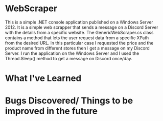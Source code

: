 # WebScraper
This is a simple .NET console application published on a Windows Server 2012. It is a simple web scrapper that sends a message on a Discord Server with the details from a specific website.
The GenericWebScraper.cs class contains a method that lets the user request data from a specific XPath from the desired URL. 
In this particular case I requested the price and the product name from different stores then I get a message on my Discord Server.
I run the application on the Windows Server and I used the Thread.Sleep() method to get a message on Discord once/day.

# What I've Learned

# Bugs Discovered/ Things to be improved in the future

